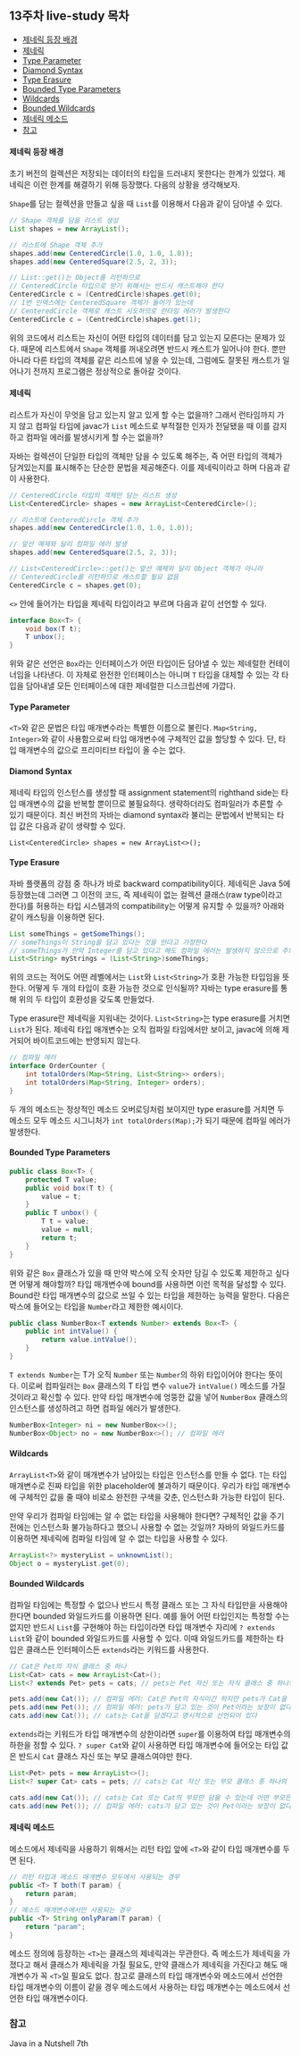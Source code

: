 ## 13주차 live-study 목차
- [제네릭 등장 배경](#제네릭-등장-배경)
- [제네릭](#제네릭)
- [Type Parameter](#Type-Parameter)
- [Diamond Syntax](#Diamond-Syntax)
- [Type Erasure](#Type-Erasure)
- [Bounded Type Parameters](#Bounded-Type-Parameters)
- [Wildcards](#Wildcards)
- [Bounded Wildcards](#Bounded-Wildcards)
- [제네릭 메소드](#제네릭-메소드)
- [참고](#참고)

#### 제네릭 등장 배경
초기 버전의 컬렉션은 저장되는 데이터의 타입을 드러내지 못한다는 한계가 있었다.
제네릭은 이런 한계를 해결하기 위해 등장했다. 다음의 상황을 생각해보자.

`Shape`를 담는 컬렉션을 만들고 싶을 때 `List`를 이용해서 다음과 같이 담아낼 수 있다.

```java
// Shape 객체를 담을 리스트 생성
List shapes = new ArrayList();

// 리스트에 Shape 객체 추가
shapes.add(new CenteredCircle(1.0, 1.0, 1.0));
shapes.add(new CenteredSquare(2.5, 2, 3));

// List::get()는 Object를 리턴하므로
// CenteredCircle 타입으로 받기 위해서는 반드시 캐스트해야 한다
CenteredCircle c = (CentredCircle)shapes.get(0);
// 1번 인덱스에는 CenteredSquare 객체가 들어가 있는데
// CenteredCircle 객체로 캐스트 시도하므로 런타임 에러가 발생한다
CenteredCircle c = (CentredCircle)shapes.get(1);
```

위의 코드에서 리스트는 자신이 어떤 타입의 데이터를 담고 있는지 모른다는 문제가 있다.
때문에 리스트에서 `Shape` 객체를 꺼내오려면 반드시 캐스트가 일어나야 한다.
뿐만 아니라 다른 타입의 객체를 같은 리스트에 넣을 수 있는데,
그럼에도 잘못된 캐스트가 일어나기 전까지 프로그램은 정상적으로 돌아갈 것이다.

#### 제네릭
리스트가 자신이 무엇을 담고 있는지 알고 있게 할 수는 없을까?
그래서 런타임까지 가지 않고 컴파일 타임에 javac가 `List` 메소드로
부적절한 인자가 전달됐을 때 이를 감지하고 컴파일 에러를 발생시키게 할 수는 없을까?

자바는 컬렉션이 단일한 타입의 객체만 담을 수 있도록 해주는,
즉 어떤 타입의 객체가 담겨있는지를 표시해주는 단순한 문법을 제공해준다.
이를 제네릭이라고 하며 다음과 같이 사용한다.

```java
// CenteredCircle 타입의 객체만 담는 리스트 생성
List<CenteredCircle> shapes = new ArrayList<CenteredCircle>();

// 리스트에 CenteredCircle 객체 추가
shapes.add(new CenteredCircle(1.0, 1.0, 1.0));

// 앞선 예제와 달리 컴파일 에러 발생
shapes.add(new CenteredSquare(2.5, 2, 3));

// List<CenteredCircle>::get()는 앞선 예제와 달리 Object 객체가 아니라
// CenteredCircle를 리턴하므로 캐스트할 필요 없음 
CenteredCircle c = shapes.get(0);
```

`<>` 안에 들어가는 타입을 제네릭 타입이라고 부르며 다음과 같이 선언할 수 있다.

```java
interface Box<T> {
    void box(T t);
    T unbox();
}
```

위와 같은 선언은 `Box`라는 인터페이스가 어떤 타입이든 담아낼 수 있는 제네럴한 컨테이너임을 나타낸다.
이 자체로 완전한 인터페이스는 아니며 `T` 타입을 대체할 수 있는 각 타입을 담아내낼 모든 인터페이스에 대한 제네럴한 디스크립션에 가깝다.

#### Type Parameter
`<T>`와 같은 문법은 타입 매개변수라는 특별한 이름으로 불린다.
`Map<String, Integer>`와 같이 사용함으로써 타입 매개변수에 구체적인 값을 할당할 수 있다.
단, 타입 매개변수의 값으로 프리미티브 타입이 올 수는 없다.

#### Diamond Syntax
제네릭 타입의 인스턴스를 생성할 때 assignment statement의 righthand side는
타입 매개변수의 값을 반복할 뿐이므로 불필요하다. 생략하더라도 컴파일러가 추론할 수 있기 때문이다.
최신 버전의 자바는 diamond syntax라 불리는 문법에서 반복되는 타입 값은 다음과 같이 생략할 수 있다.

`List<CenteredCircle> shapes = new ArrayList<>();`

#### Type Erasure
자바 플랫폼의 강점 중 하나가 바로 backward compatibility이다.
제네릭은 Java 5에 등장했는데 그러면 그 이전의 코드, 즉 제네릭이 없는 컬렉션 클래스(raw type이라고 한다)를 허용하는 타입 시스템과의
compatibility는 어떻게 유지할 수 있을까? 아래와 같이 캐스팅을 이용하면 된다.

```java
List someThings = getSomeThings();
// someThings이 String을 담고 있다는 것을 안다고 가정한다
// someThings가 만약 Integer를 담고 있다고 해도 컴파일 에러는 발생하지 않으므로 주의해야 한다
List<String> myStrings = (List<String>)someThings;
```

위의 코드는 적어도 어떤 레벨에서는 `List`와 `List<String>`가 호환 가능한 타입임을 뜻한다.
어떻게 두 개의 타입이 호환 가능한 것으로 인식될까? 자바는 type erasure를 통해 위의 두 타입이 호환성을 갖도록 만들었다.

Type erasure란 제네릭을 지워내는 것이다. `List<String>`는 type erasure를 거치면 `List`가 된다.
제네릭 타입 매개변수는 오직 컴파일 타임에서만 보이고, javac에 의해 제거되어 바이트코드에는 반영되지 않는다.

```java
// 컴파일 에러
interface OrderCounter {
    int totalOrders(Map<String, List<String>> orders);
    int totalOrders(Map<String, Integer> orders);
}
```

두 개의 메소드는 정상적인 메소드 오버로딩처럼 보이지만 type erasure를 거치면
두 메소드 모두 메소드 시그니처가 `int totalOrders(Map);`가 되기 때문에 컴파일 에러가 발생한다.

#### Bounded Type Parameters
```java
public class Box<T> {
    protected T value;
    public void box(T t) {
        value = t;
    }
    public T unbox() {
        T t = value;
        value = null;
        return t;
    }
}
```

위와 같은 `Box` 클래스가 있을 때 만약 박스에 오직 숫자만 담길 수 있도록 제한하고 싶다면 어떻게 해야할까?
타입 매개변수에 bound를 사용하면 이런 목적을 달성할 수 있다.
Bound란 타입 매개변수의 값으로 쓰일 수 있는 타입을 제한하는 능력을 말한다.
다음은 박스에 들어오는 타입을 `Number`라고 제한한 예시이다.

```java
public class NumberBox<T extends Number> extends Box<T> {
    public int intValue() {
        return value.intValue();
    }
}
```

`T extends Number`는 T가 오직 `Number` 또는 `Number`의 하위 타입이어야 한다는 뜻이다.
이로써 컴파일러는 `Box` 클래스의 T 타입 변수 `value`가 `intValue()` 메소드를 가질 것이라고 확신할 수 있다.
만약 타입 매개변수에 엉뚱한 값을 넣어 `NumberBox` 클래스의 인스턴스를 생성하려고 하면 컴파일 에러가 발생한다.

```java
NumberBox<Integer> ni = new NumberBox<>();
NumberBox<Object> no = new NumberBox<>(); // 컴파일 에러
```

#### Wildcards
`ArrayList<T>`와 같이 매개변수가 남아있는 타입은 인스턴스를 만들 수 없다.
`T`는 타입 매개변수로 진짜 타입을 위한 placeholder에 불과하기 때문이다.
우리가 타입 매개변수에 구체적인 값을 줄 때야 비로소 완전한 구색을 갖춘, 인스턴스화 가능한 타입이 된다.

만약 우리가 컴파일 타임에는 알 수 없는 타입을 사용해야 한다면?
구체적인 값을 주기 전에는 인스턴스화 불가능하다고 했으니 사용할 수 없는 것일까?
자바의 와일드카드를 이용하면 제네릭에 컴파일 타임에 알 수 없는 타입을 사용할 수 있다.

```java
ArrayList<?> mysteryList = unknownList();
Object o = mysteryList.get(0);
```

#### Bounded Wildcards
컴파일 타임에는 특정할 수 없으나 반드시 특정 클래스 또는 그 자식 타입만을 사용해야 한다면  bounded 와일드카드를 이용하면 된다.
예를 들어 어떤 타입인지는 특정할 수는 없지만 반드시 `List`를 구현해야 하는 타입이라면
타입 매개변수 자리에 `? extends List`와 같이 bounded 와일드카드를 사용할 수 있다.
이때 와일드카드를 제한하는 타입은 클래스든 인터페이스든 `extends`라는 키워드를 사용한다.  

```java
// Cat은 Pet의 자식 클래스 중 하나
List<Cat> cats = new ArrayList<Cat>();
List<? extends Pet> pets = cats; // pets는 Pet 자신 또는 자식 클래스 중 하나의 타입만 담는 컬렉션을 가리킨다

pets.add(new Cat()); // 컴파일 에러: Cat은 Pet의 자식이긴 하지만 pets가 Cat을 담고 있다는 보장이 없다
pets.add(new Pet()); // 컴파일 에러: pets가 담고 있는 것이 Pet이라는 보장이 없다
cats.add(new Cat()); // cats는 Cat을 담겠다고 명시적으로 선언되어 있다
```

`extends`라는 키워드가 타입 매개변수의 상한이라면 `super`를 이용하여 타입 매개변수의 하한을 정할 수 있다.
`? super Cat`와 같이 사용하면 타입 매개변수에 들어오는 타입 값은 반드시 `Cat` 클래스 자신 또는 부모 클래스여야만 한다.

```java
List<Pet> pets = new ArrayList<>();
List<? super Cat> cats = pets; // cats는 Cat 자신 또는 부모 클래스 중 하나의 타입만 담는 컬렉션을 가리킨다

cats.add(new Cat()); // cats는 Cat 또는 Cat의 부모만 담을 수 있는데 어떤 부모든 다형성에 의해 Cat을 담을 수 있다
cats.add(new Pet()); // 컴파일 에러: cats가 담고 있는 것이 Pet이라는 보장이 없다
```

#### 제네릭 메소드
메소드에서 제네릭을 사용하기 위해서는 리턴 타입 앞에 `<T>`와 같이 타입 매개변수를 두면 된다.
```java
// 리턴 타입과 메소드 매개변수 모두에서 사용되는 경우
public <T> T both(T param) {
    return param;
}
// 메소드 매개변수에서만 사용되는 경우
public <T> String onlyParam(T param) {
    return "param";
}
```

메소드 정의에 등장하는 `<T>`는 클래스의 제네릭과는 무관한다.
즉 메소드가 제네릭을 가졌다고 해서 클래스가 제네릭을 가질 필요도,
만약 클래스가 제네릭을 가진다고 해도 매개변수가 꼭 `<T>`일 필요도 없다.
참고로 클래스의 타입 매개변수와 메소드에서 선언한 타입 매개변수의 이름이 같을 경우
메소드에서 사용하는 타입 매개변수는 메소드에서 선언한 타입 매개변수이다.

### 참고
Java in a Nutshell 7th
